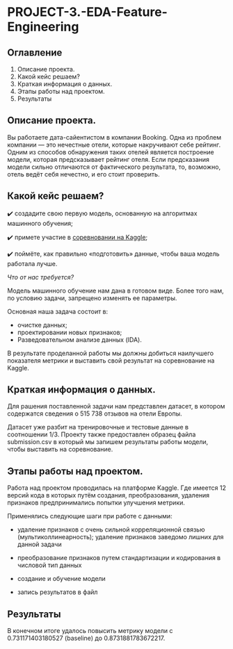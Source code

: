 # PROJECT-3.-EDA-Feature-Engineering

## Оглавление

1. Описание проекта.
2. Какой кейс решаем?
3. Краткая информация о данных.
4. Этапы работы над проектом.
5. Результаты

## Описание проекта.

Вы работаете дата-сайентистом в компании Booking. Одна из проблем компании — это нечестные отели, которые накручивают себе рейтинг. Одним из способов обнаружения таких отелей является построение модели, которая предсказывает рейтинг отеля. Если предсказания модели сильно отличаются от фактического результата, то, возможно, отель ведёт себя нечестно, и его стоит проверить.

## Какой кейс решаем?

✔️ создадите свою первую модель, основанную на алгоритмах машинного обучения;

✔️ примете участие в [соревновании на Kaggle](https://www.kaggle.com/code/aleksandrosip/project-3-eda-feature-engineering);

✔️ поймёте, как правильно «подготовить» данные, чтобы ваша модель работала лучше.

*Что от нас требуется?*

Модель машинного обучение нам дана в готовом виде. Более того нам, по условию задачи, запрещено изменять ее параметры.

Основная наша задача состоит в:
* очистке данных;
* проектировании новых признаков;
* Разведовательном анализе данных (IDA).

 В результате проделанной работы мы должны добиться наилучшего показателя метрики и выставить свой результат на соревнование на Kaggle.

## Краткая информация о данных.

Для рашения поставленной задачи нам представлен датасет, в котором содержатся сведения о 515 738 отзывов на отели Европы.

Датасет уже разбит на тренировочные и тестовые данные в соотношении 1/3. Проекту также предоставлен образец файла submission.csv в который мы запишем результаты работы модели, чтобы выставить на соревнование.

## Этапы работы над проектом.

Работа над проектом проводилась на платформе Kaggle. Где имеется 12 версий кода в которых путём создания, преобразования, удаления признаков предпринимались попытки улучшения метрики.

Применялись следующие шаги при работе с данными:

* удаление признаков с очень сильной корреляционной связью (мультиколлинеарность); удаление признаков заведомо лишних для данной задачи

* преобразование признаков путем стандартизации и кодирования в числовой тип данных

* создание и обучение модели

* запись результатов в файл

## Результаты

В конечном итоге удалось повысить метрику модели с 0.731171403180527 (baseline) до 0.8731881783672217.